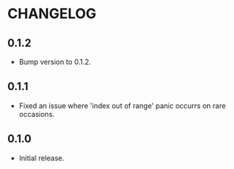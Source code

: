# CHANGELOG

## 0.1.2

* Bump version to 0.1.2.

## 0.1.1

* Fixed an issue where 'index out of range' panic occurrs on rare occasions.

## 0.1.0

* Initial release.
